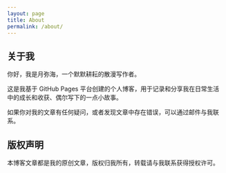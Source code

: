 ```yaml
---
layout: page
title: About
permalink: /about/
---
```


## 关于我

你好，我是月弥海，一个默默耕耘的散漫写作者。

这是我基于 GitHub Pages 平台创建的个人博客，用于记录和分享我在日常生活中的成长和收获、偶尔写下的一点小故事。

如果你对我的文章有任何疑问，或者发现文章中存在错误，可以通过邮件与我联系。

## 版权声明

本博客文章都是我的原创文章，版权归我所有，转载请与我联系获得授权许可。
